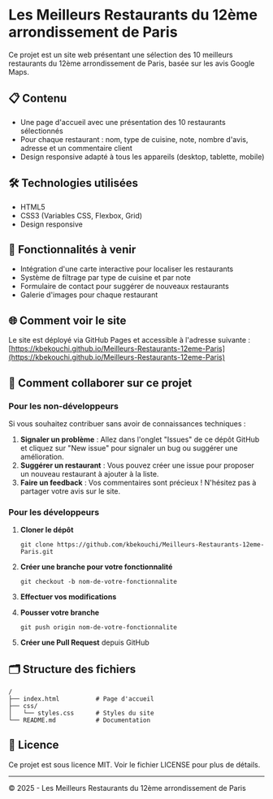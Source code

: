 # Les Meilleurs Restaurants du 12ème arrondissement de Paris

Ce projet est un site web présentant une sélection des 10 meilleurs restaurants du 12ème arrondissement de Paris, basée sur les avis Google Maps.

## 📋 Contenu

- Une page d'accueil avec une présentation des 10 restaurants sélectionnés
- Pour chaque restaurant : nom, type de cuisine, note, nombre d'avis, adresse et un commentaire client
- Design responsive adapté à tous les appareils (desktop, tablette, mobile)

## 🛠️ Technologies utilisées

- HTML5
- CSS3 (Variables CSS, Flexbox, Grid)
- Design responsive

## 🚀 Fonctionnalités à venir

- Intégration d'une carte interactive pour localiser les restaurants
- Système de filtrage par type de cuisine et par note
- Formulaire de contact pour suggérer de nouveaux restaurants
- Galerie d'images pour chaque restaurant

## 🌐 Comment voir le site

Le site est déployé via GitHub Pages et accessible à l'adresse suivante :
[https://kbekouchi.github.io/Meilleurs-Restaurants-12eme-Paris](https://kbekouchi.github.io/Meilleurs-Restaurants-12eme-Paris)

## 📝 Comment collaborer sur ce projet

### Pour les non-développeurs

Si vous souhaitez contribuer sans avoir de connaissances techniques :

1. **Signaler un problème** : Allez dans l'onglet "Issues" de ce dépôt GitHub et cliquez sur "New issue" pour signaler un bug ou suggérer une amélioration.
2. **Suggérer un restaurant** : Vous pouvez créer une issue pour proposer un nouveau restaurant à ajouter à la liste.
3. **Faire un feedback** : Vos commentaires sont précieux ! N'hésitez pas à partager votre avis sur le site.

### Pour les développeurs

1. **Cloner le dépôt**
   ```
   git clone https://github.com/kbekouchi/Meilleurs-Restaurants-12eme-Paris.git
   ```

2. **Créer une branche pour votre fonctionnalité**
   ```
   git checkout -b nom-de-votre-fonctionnalite
   ```

3. **Effectuer vos modifications**

4. **Pousser votre branche**
   ```
   git push origin nom-de-votre-fonctionnalite
   ```

5. **Créer une Pull Request** depuis GitHub

## 🗂️ Structure des fichiers

```
/
├── index.html          # Page d'accueil
├── css/
│   └── styles.css      # Styles du site
└── README.md           # Documentation
```

## 📄 Licence

Ce projet est sous licence MIT. Voir le fichier LICENSE pour plus de détails.

---

© 2025 - Les Meilleurs Restaurants du 12ème arrondissement de Paris